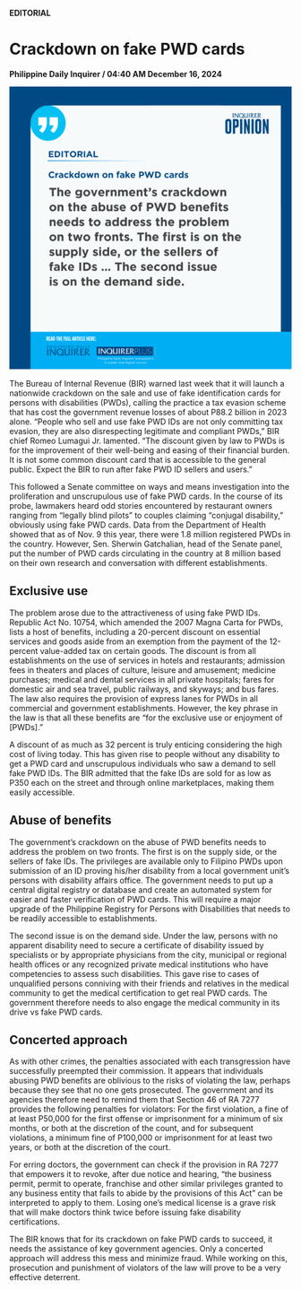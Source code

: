 **EDITORIAL**

# Crackdown on fake PWD cards

****Philippine Daily Inquirer / 04:40 AM December 16, 2024****

![Image](../images/editorial12162024.png)

The Bureau of Internal Revenue (BIR) warned last week that it will launch a nationwide crackdown on the sale and use of fake identification cards for persons with disabilities (PWDs), calling the practice a tax evasion scheme that has cost the government revenue losses of about P88.2 billion in 2023 alone. “People who sell and use fake PWD IDs are not only committing tax evasion, they are also disrespecting legitimate and compliant PWDs,” BIR chief Romeo Lumagui Jr. lamented. “The discount given by law to PWDs is for the improvement of their well-being and easing of their financial burden. It is not some common discount card that is accessible to the general public. Expect the BIR to run after fake PWD ID sellers and users.”

This followed a Senate committee on ways and means investigation into the proliferation and unscrupulous use of fake PWD cards. In the course of its probe, lawmakers heard odd stories encountered by restaurant owners ranging from “legally blind pilots” to couples claiming “conjugal disability,” obviously using fake PWD cards. Data from the Department of Health showed that as of Nov. 9 this year, there were 1.8 million registered PWDs in the country. However, Sen. Sherwin Gatchalian, head of the Senate panel, put the number of PWD cards circulating in the country at 8 million based on their own research and conversation with different establishments.

## Exclusive use

The problem arose due to the attractiveness of using fake PWD IDs. Republic Act No. 10754, which amended the 2007 Magna Carta for PWDs, lists a host of benefits, including a 20-percent discount on essential services and goods aside from an exemption from the payment of the 12-percent value-added tax on certain goods. The discount is from all establishments on the use of services in hotels and restaurants; admission fees in theaters and places of culture, leisure and amusement; medicine purchases; medical and dental services in all private hospitals; fares for domestic air and sea travel, public railways, and skyways; and bus fares. The law also requires the provision of express lanes for PWDs in all commercial and government establishments. However, the key phrase in the law is that all these benefits are “for the exclusive use or enjoyment of [PWDs].”

A discount of as much as 32 percent is truly enticing considering the high cost of living today. This has given rise to people without any disability to get a PWD card and unscrupulous individuals who saw a demand to sell fake PWD IDs. The BIR admitted that the fake IDs are sold for as low as P350 each on the street and through online marketplaces, making them easily accessible.

## Abuse of benefits

The government’s crackdown on the abuse of PWD benefits needs to address the problem on two fronts. The first is on the supply side, or the sellers of fake IDs. The privileges are available only to Filipino PWDs upon submission of an ID proving his/her disability from a local government unit’s persons with disability affairs office. The government needs to put up a central digital registry or database and create an automated system for easier and faster verification of PWD cards. This will require a major upgrade of the Philippine Registry for Persons with Disabilities that needs to be readily accessible to establishments.

The second issue is on the demand side. Under the law, persons with no apparent disability need to secure a certificate of disability issued by specialists or by appropriate physicians from the city, municipal or regional health offices or any recognized private medical institutions who have competencies to assess such disabilities. This gave rise to cases of unqualified persons conniving with their friends and relatives in the medical community to get the medical certification to get real PWD cards. The government therefore needs to also engage the medical community in its drive vs fake PWD cards.

## Concerted approach

As with other crimes, the penalties associated with each transgression have successfully preempted their commission. It appears that individuals abusing PWD benefits are oblivious to the risks of violating the law, perhaps because they see that no one gets prosecuted. The government and its agencies therefore need to remind them that Section 46 of RA 7277 provides the following penalties for violators: For the first violation, a fine of at least P50,000 for the first offense or imprisonment for a minimum of six months, or both at the discretion of the count, and for subsequent violations, a minimum fine of P100,000 or imprisonment for at least two years, or both at the discretion of the court.

For erring doctors, the government can check if the provision in RA 7277 that empowers it to revoke, after due notice and hearing, “the business permit, permit to operate, franchise and other similar privileges granted to any business entity that fails to abide by the provisions of this Act” can be interpreted to apply to them. Losing one’s medical license is a grave risk that will make doctors think twice before issuing fake disability certifications.

The BIR knows that for its crackdown on fake PWD cards to succeed, it needs the assistance of key government agencies. Only a concerted approach will address this mess and minimize fraud. While working on this, prosecution and punishment of violators of the law will prove to be a very effective deterrent.